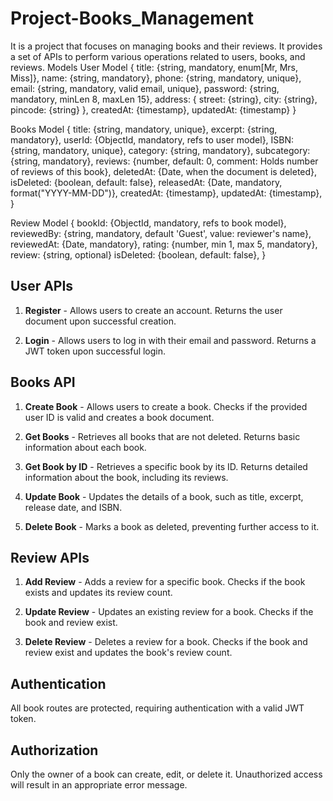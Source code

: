 # Project-Books_Management
It is a project that focuses on managing books and their reviews. It provides a set of APIs to perform various operations related to users, books, and reviews. 
Models
User Model
    {
  title: {string, mandatory, enum[Mr, Mrs, Miss]},
  name: {string, mandatory},
  phone: {string, mandatory, unique},
  email: {string, mandatory, valid email, unique}, 
  password: {string, mandatory, minLen 8, maxLen 15},
  address: {
    street: {string},
    city: {string},
    pincode: {string}
  },
  createdAt: {timestamp},
  updatedAt: {timestamp}
}

Books Model
{
  title: {string, mandatory, unique},
  excerpt: {string, mandatory}, 
  userId: {ObjectId, mandatory, refs to user model},
  ISBN: {string, mandatory, unique},
  category: {string, mandatory},
  subcategory: {string, mandatory},
  reviews: {number, default: 0, comment: Holds number of reviews of this book},
  deletedAt: {Date, when the document is deleted}, 
  isDeleted: {boolean, default: false},
  releasedAt: {Date, mandatory, format("YYYY-MM-DD")},
  createdAt: {timestamp},
  updatedAt: {timestamp},
}

Review Model
{
  bookId: {ObjectId, mandatory, refs to book model},
  reviewedBy: {string, mandatory, default 'Guest', value: reviewer's name},
  reviewedAt: {Date, mandatory},
  rating: {number, min 1, max 5, mandatory},
  review: {string, optional}
  isDeleted: {boolean, default: false},
}


## User APIs

1. **Register** - Allows users to create an account. Returns the user document upon successful creation.

2. **Login** - Allows users to log in with their email and password. Returns a JWT token upon successful login.

## Books API

1. **Create Book** - Allows users to create a book. Checks if the provided user ID is valid and creates a book document.

2. **Get Books** - Retrieves all books that are not deleted. Returns basic information about each book.

3. **Get Book by ID** - Retrieves a specific book by its ID. Returns detailed information about the book, including its reviews.

4. **Update Book** - Updates the details of a book, such as title, excerpt, release date, and ISBN.

5. **Delete Book** - Marks a book as deleted, preventing further access to it.

## Review APIs

1. **Add Review** - Adds a review for a specific book. Checks if the book exists and updates its review count.

2. **Update Review** - Updates an existing review for a book. Checks if the book and review exist.

3. **Delete Review** - Deletes a review for a book. Checks if the book and review exist and updates the book's review count.

## Authentication

All book routes are protected, requiring authentication with a valid JWT token.

## Authorization

Only the owner of a book can create, edit, or delete it. Unauthorized access will result in an appropriate error message.
